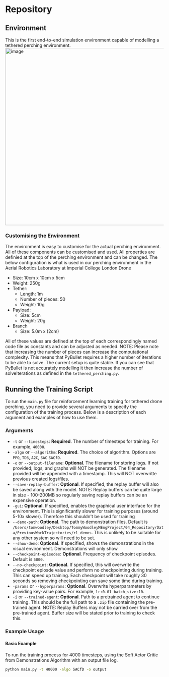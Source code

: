 # Repository

## Environment
This is the first end-to-end simulation environment capable of modelling a tethered perching environment.
<img width="562" alt="image" src="https://github.com/TommyWoodley/TommyWoodleyMEngProject/assets/66870296/abe200bd-f16c-46ef-8a47-c44f5f3a5fec">


### Customising the Environment
The environment is easy to customise for the actual perching environment. All of these components can be customised and used. All properties are definied at the top of the perching environment and can be changed. The below configuration is what is used in our perching environment in the Aerial Robotics Laboratory at Imperial College London
Drone
  - Size: 10cm x 10cm x 5cm
  - Weight: 250g
- Tether:
  - Length: 1m
  - Number of pieces: 50
  - Weight: 10g
- Payload:
  - Size: 5cm
  - Weight: 20g
- Branch
  - Size: 5.0m x (2cm)
 
All of these values are defined at the top of each correspondingly named code file as constants and can be adjusted as needed.
NOTE: Please note that increasing the number of pieces can increase the computational complexity. This means that PyBullet requires a higher number of iterations to be able to solve. The current setup is quite stable. If you can see that PyBullet is not accurately modelling it then increase the number of solveIterations as defined in the `tethered_perching.py`.

## Running the Training Script

To run the `main.py` file for reinforcement learning training for tethered drone perching, you need to provide several arguments to specify the configuration of the training process. Below is a description of each argument and examples of how to use them.

### Arguments

- `-t` or `--timesteps`: **Required**. The number of timesteps for training. For example, `40000`.
- `-algo` or `--algorithm`: **Required**. The choice of algorithm. Options are `PPO`, `TD3`, `A2C`, `SAC` `SACfD`.
- `-o` or `--output-filename`: **Optional**. The filename for storing logs. If not provided; logs, and graphs will NOT be generated. The filename provided will be appended with a timestamp. This will NOT overwritte previous created logs/files.
- `--save-replay-buffer`: **Optional**. If specified, the replay buffer will also be saved along with the model. NOTE: Replay buffers can be quite large in size - 100-200MB so regularly saving replay buffers can be an expensive operation.
- `-gui`: **Optional**. If specified, enables the graphical user interface for the environment. This is significantly slower for training purposes (around 5-10x slower). Therefore this shouldn't be used for training 
- `--demo-path`: **Optional**. The path to demonstration files. Default is `/Users/tomwoodley/Desktop/TommyWoodleyMEngProject/04_Repository/Data/PreviousWorkTrajectories/rl_demos`. This is unlikely to be suitable for any other system so will need to be set.
- `--show-demo`: **Optional**. If specified, shows the demonstrations in the visual environment. Demonstrations will only show 
- `--checkpoint-episodes`: **Optional**. Frequency of checkpoint episodes. Default is `5000`.
- `--no-checkpoint`: **Optional**. If specified, this will overwrite the checkpoint epiosde value and perform no checkpointing during training. This can speed up training. Each checkpoint will take roughly 30 seconds so removing checkpointing can save some time during training.
- `-params` or `--hyperparams`: **Optional**. Overwrite hyperparameters by providing key-value pairs. For example, `lr:0.01 batch_size:10`.
- `-i` or `--trained-agent`: **Optional**. Path to a pretrained agent to continue training. This should be the full path to a `.zip` file containing the pre-trained agent. NOTE: Replay Buffers may not be carried over from the pre-trained agent. Buffer size will be stated prior to training to check this.

### Example Usage

#### Basic Example
To run the training process for 4000 timesteps, using the Soft Actor Critic from Demonstrations Algorithm with an output file log.
```sh
python main.py -t 40000 -algo SACfD -o output
```
